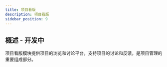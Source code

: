 ```yaml
---
title: 项目看版
description: 项目看版
sidebar_position: 9
---
```


## 概述 - 开发中

项目看版模块提供项目的浏览和讨论平台，支持项目的讨论和反馈，是项目管理的重要组成部分。
